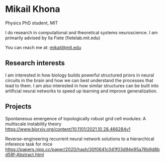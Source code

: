 # Mikail Khona
Physics PhD student, MIT

I do research in computational and theoretical systems neuroscience. I am primarily advised by Ila Fiete (fietelab.mit.edu)

You can reach me at: mikail@mit.edu

## Research interests
I am interested in how biology builds powerful structured priors in neural circuits in the brain and how we can best understand the processes that lead to them. I am also interested in how similar structures can be built into artificial neural networks to speed up learning and improve generalization.
## Projects
Spontaneous emergence of topologically robust grid cell modules: A multiscale instability theory
https://www.biorxiv.org/content/10.1101/2021.10.28.466284v1

Reverse-engineering recurrent neural network solutions to a hierarchical inference task for mice
https://papers.nips.cc/paper/2020/hash/30f0641c041f03d94e95a76b9d8bd58f-Abstract.html
